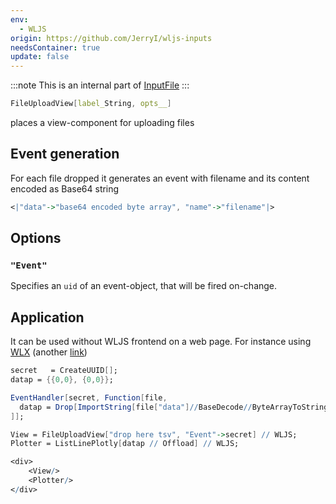 ```yaml
---
env:
  - WLJS
origin: https://github.com/JerryI/wljs-inputs
needsContainer: true
update: false
---
```

:::note
This is an internal part of [InputFile](InputFile.md)
:::

```mathematica
FileUploadView[label_String, opts__]
```
places a view-component for uploading files

## Event generation
For each file dropped it generates an event with filename and its content encoded as Base64 string

```mathematica
<|"data"->"base64 encoded byte array", "name"->"filename"|>
```


## Options
### `"Event"`
Specifies an `uid` of an event-object, that will be fired on-change.

## Application
It can be used without WLJS frontend on a web page. For instance using [WLX](../../../../wlx/install.md) (another [link](https://jerryi.github.io/wljs-docs/wlx/))

```mathematica
secret   = CreateUUID[];
datap = {{0,0}, {0,0}};

EventHandler[secret, Function[file,
  datap = Drop[ImportString[file["data"]//BaseDecode//ByteArrayToString, "TSV"], 1]
]];

View = FileUploadView["drop here tsv", "Event"->secret] // WLJS;
Plotter = ListLinePlotly[datap // Offload] // WLJS;

<div>
    <View/>
    <Plotter/>
</div>
```



